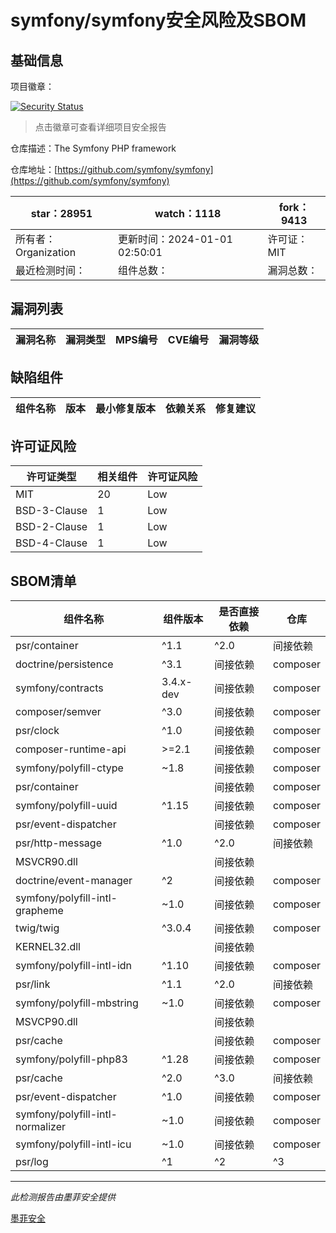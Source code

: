 # symfony/symfony安全风险及SBOM

## 基础信息

项目徽章：

[![Security Status](https://www.murphysec.com/platform3/v31/badge/1741532339775524864.svg)](https://www.murphysec.com/console/report/1691516035264176128/1741532339775524864)

> 点击徽章可查看详细项目安全报告

仓库描述：The Symfony PHP framework

仓库地址：[https://github.com/symfony/symfony](https://github.com/symfony/symfony)

| star：28951 | watch：1118 | fork：9413 |
| ----------- | -------------- | ------------ |
| 所有者：Organization | 更新时间：2024-01-01 02:50:01 | 许可证：MIT |
| 最近检测时间： | 组件总数： | 漏洞总数： |




## 漏洞列表

| 漏洞名称 | 漏洞类型 | MPS编号 | CVE编号 | 漏洞等级 |
| ------- | ------ | ------- | ------ | ----- |





## 缺陷组件

| 组件名称 | 版本 | 最小修复版本 | 依赖关系 | 修复建议 |
| -------- | ---- | ------------ | -------- | -------- |





## 许可证风险

| 许可证类型 | 相关组件 | 许可证风险 |
| ---------- | -------- | ---------- |
|MIT|20|Low|
|BSD-3-Clause|1|Low|
|BSD-2-Clause|1|Low|
|BSD-4-Clause|1|Low|




## SBOM清单

| 组件名称 | 组件版本 | 是否直接依赖 | 仓库 |
| -------- | -------- | ------------ | ---- |
|psr/container|^1.1|^2.0|间接依赖|composer|
|doctrine/persistence|^3.1|间接依赖|composer|
|symfony/contracts|3.4.x-dev|间接依赖|composer|
|composer/semver|^3.0|间接依赖|composer|
|psr/clock|^1.0|间接依赖|composer|
|composer-runtime-api|>=2.1|间接依赖|composer|
|symfony/polyfill-ctype|~1.8|间接依赖|composer|
|psr/container||间接依赖|composer|
|symfony/polyfill-uuid|^1.15|间接依赖|composer|
|psr/event-dispatcher||间接依赖|composer|
|psr/http-message|^1.0|^2.0|间接依赖|composer|
|MSVCR90.dll||间接依赖||
|doctrine/event-manager|^2|间接依赖|composer|
|symfony/polyfill-intl-grapheme|~1.0|间接依赖|composer|
|twig/twig|^3.0.4|间接依赖|composer|
|KERNEL32.dll||间接依赖||
|symfony/polyfill-intl-idn|^1.10|间接依赖|composer|
|psr/link|^1.1|^2.0|间接依赖|composer|
|symfony/polyfill-mbstring|~1.0|间接依赖|composer|
|MSVCP90.dll||间接依赖||
|psr/cache||间接依赖|composer|
|symfony/polyfill-php83|^1.28|间接依赖|composer|
|psr/cache|^2.0|^3.0|间接依赖|composer|
|psr/event-dispatcher|^1.0|间接依赖|composer|
|symfony/polyfill-intl-normalizer|~1.0|间接依赖|composer|
|symfony/polyfill-intl-icu|~1.0|间接依赖|composer|
|psr/log|^1|^2|^3|间接依赖|composer|


------

*此检测报告由墨菲安全提供*

[墨菲安全](www.murphysec.com)